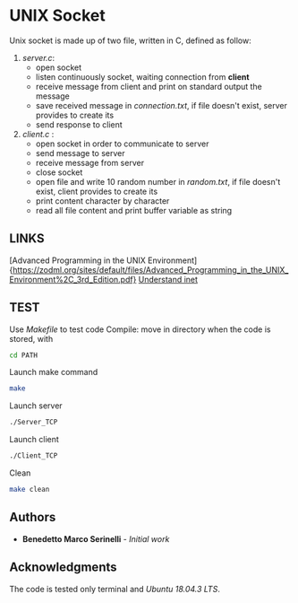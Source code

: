 # UNIX Socket
Unix socket is made up of two file, written in C, defined as follow:
1. _server.c_: 
    * open socket
    * listen continuously socket, waiting connection from **client**
    * receive message from client and print on standard output the message
    * save received message in _connection.txt_, if file doesn't exist, server provides to create its
    * send response to client
2. _client.c_ :
    * open socket in order to communicate to server
    * send message to server
    * receive message from server
    * close socket 
    * open file and write 10 random number in _random.txt_, if file doesn't exist, client provides to create its
    * print content character by character
    * read all file content and print buffer variable as string
## LINKS
[Advanced Programming in the UNIX Environment]{https://zodml.org/sites/default/files/Advanced_Programming_in_the_UNIX_Environment%2C_3rd_Edition.pdf}
[Understand inet](https://stackoverflow.com/questions/1593946/what-is-af-inet-and-why-do-i-need-it)
## TEST
Use _Makefile_ to test code
Compile: move in directory when the code is stored, with 
```bash
cd PATH
```
Launch make command
```bash
make
```
Launch server
```bash
./Server_TCP 
```
Launch client
```bash
./Client_TCP
```
Clean 
```bash
make clean
```
## Authors
* **Benedetto Marco Serinelli** - *Initial work* 
## Acknowledgments
The code is tested only terminal and _Ubuntu 18.04.3 LTS_.